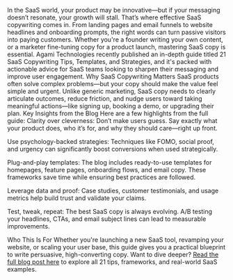 In the SaaS world, your product may be innovative—but if your messaging doesn’t resonate, your growth will stall. That’s where effective SaaS copywriting comes in. From landing pages and email funnels to website headlines and onboarding prompts, the right words can turn passive visitors into paying customers.
Whether you're a founder writing your own content, or a marketer fine-tuning copy for a product launch, mastering SaaS copy is essential.
Agami Technologies recently published an in-depth guide titled 21 SaaS Copywriting Tips, Templates, and Strategies, and it's packed with actionable advice for SaaS teams looking to sharpen their messaging and improve user engagement.
Why SaaS Copywriting Matters
SaaS products often solve complex problems—but your copy should make the value feel simple and urgent. Unlike generic marketing, SaaS copy needs to clearly articulate outcomes, reduce friction, and nudge users toward taking meaningful actions—like signing up, booking a demo, or upgrading their plan.
Key Insights from the Blog
Here are a few highlights from the full guide:
Clarity over cleverness: Don’t make users guess. Say exactly what your product does, who it’s for, and why they should care—right up front.


Use psychology-backed strategies: Techniques like FOMO, social proof, and urgency can significantly boost conversions when used strategically.


Plug-and-play templates: The blog includes ready-to-use templates for homepages, feature pages, onboarding flows, and email copy. These frameworks save time while ensuring best practices are followed.


Leverage data and proof: Case studies, customer testimonials, and usage metrics help build trust and validate your claims.


Test, tweak, repeat: The best SaaS copy is always evolving. A/B testing your headlines, CTAs, and email subject lines can lead to measurable improvements.


Who This Is For
Whether you're launching a new SaaS tool, revamping your website, or scaling your user base, this guide gives you a practical blueprint to write persuasive, high-converting copy.
Want to dive deeper? <a href="https://agamitechnologies.com/blog/21-saas-copywriting-tips-templates-and-strategies">Read the full blog post here</a> to explore all 21 tips, frameworks, and real-world SaaS examples.
